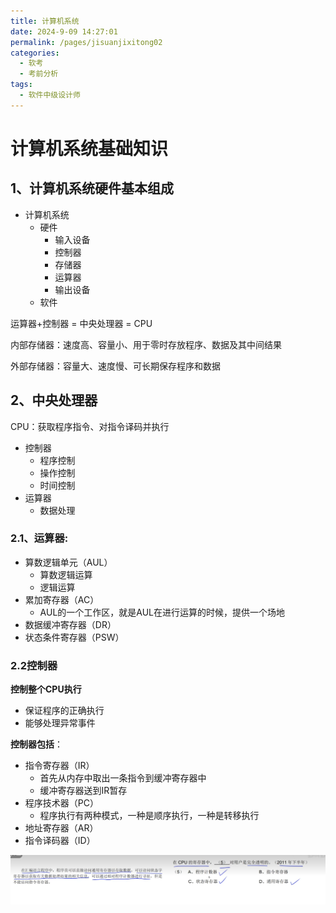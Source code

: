 ```yaml
---
title: 计算机系统
date: 2024-9-09 14:27:01
permalink: /pages/jisuanjixitong02
categories: 
  - 软考
  - 考前分析
tags: 
  - 软件中级设计师
---
```


# 计算机系统基础知识

## 1、计算机系统硬件基本组成

- 计算机系统
  - 硬件
    - 输入设备
    - 控制器
    - 存储器
    - 运算器
    - 输出设备
  - 软件

运算器+控制器 = 中央处理器 = CPU

内部存储器：速度高、容量小、用于零时存放程序、数据及其中间结果

外部存储器：容量大、速度慢、可长期保存程序和数据

## 2、中央处理器

CPU：获取程序指令、对指令译码并执行

- 控制器
  - 程序控制
  - 操作控制
  - 时间控制
- 运算器
  - 数据处理

### 2.1、运算器:

- 算数逻辑单元（AUL）
  - 算数逻辑运算
  - 逻辑运算
- 累加寄存器（AC） 
  - AUL的一个工作区，就是AUL在进行运算的时候，提供一个场地
- 数据缓冲寄存器（DR）
- 状态条件寄存器（PSW）

### 2.2控制器

**控制整个CPU执行**

- 保证程序的正确执行
- 能够处理异常事件

**控制器包括**：

- 指令寄存器（IR）
  - 首先从内存中取出一条指令到缓冲寄存器中
  - 缓冲寄存器送到IR暂存
- 程序技术器（PC）
  - 程序执行有两种模式，一种是顺序执行，一种是转移执行
- 地址寄存器（AR）
- 指令译码器（ID）

![image-20240910211835101](./assets/image-20240910211835101.png)